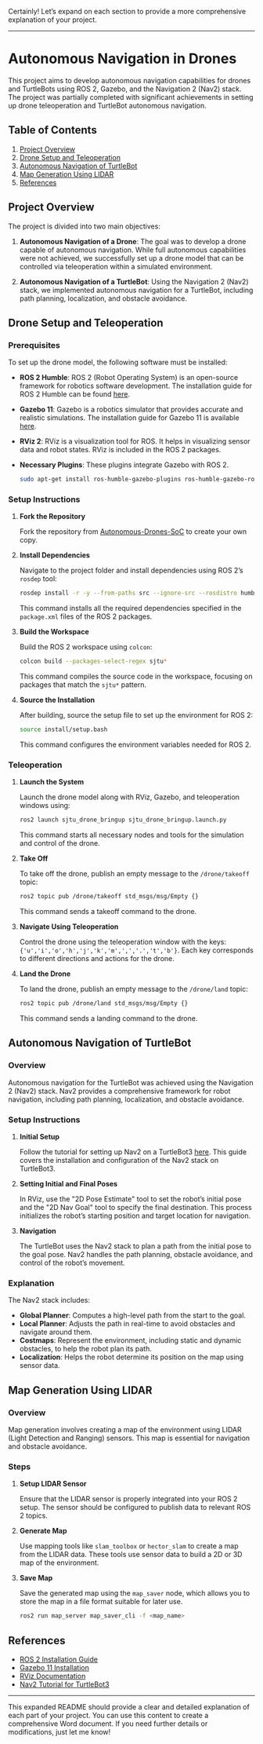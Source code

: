 Certainly! Let’s expand on each section to provide a more comprehensive explanation of your project.

---

# Autonomous Navigation in Drones

This project aims to develop autonomous navigation capabilities for drones and TurtleBots using ROS 2, Gazebo, and the Navigation 2 (Nav2) stack. The project was partially completed with significant achievements in setting up drone teleoperation and TurtleBot autonomous navigation.

## Table of Contents

1. [Project Overview](#project-overview)
2. [Drone Setup and Teleoperation](#drone-setup-and-teleoperation)
3. [Autonomous Navigation of TurtleBot](#autonomous-navigation-of-turtlebot)
4. [Map Generation Using LIDAR](#map-generation-using-lidar)
5. [References](#references)

## Project Overview

The project is divided into two main objectives:

1. **Autonomous Navigation of a Drone**: The goal was to develop a drone capable of autonomous navigation. While full autonomous capabilities were not achieved, we successfully set up a drone model that can be controlled via teleoperation within a simulated environment.

2. **Autonomous Navigation of a TurtleBot**: Using the Navigation 2 (Nav2) stack, we implemented autonomous navigation for a TurtleBot, including path planning, localization, and obstacle avoidance.

## Drone Setup and Teleoperation

### Prerequisites

To set up the drone model, the following software must be installed:

- **ROS 2 Humble**: ROS 2 (Robot Operating System) is an open-source framework for robotics software development. The installation guide for ROS 2 Humble can be found [here](https://docs.ros.org/en/humble/Installation.html).
- **Gazebo 11**: Gazebo is a robotics simulator that provides accurate and realistic simulations. The installation guide for Gazebo 11 is available [here](http://gazebosim.org/tutorials?tut=install_ubuntu&cat=install).
- **RViz 2**: RViz is a visualization tool for ROS. It helps in visualizing sensor data and robot states. RViz is included in the ROS 2 packages.
- **Necessary Plugins**: These plugins integrate Gazebo with ROS 2.

  ```bash
  sudo apt-get install ros-humble-gazebo-plugins ros-humble-gazebo-ros
  ```

### Setup Instructions

1. **Fork the Repository**

   Fork the repository from [Autonomous-Drones-SoC](https://github.com/Rgopikrishnan18/Autonomous-Drones-SoC) to create your own copy.

2. **Install Dependencies**

   Navigate to the project folder and install dependencies using ROS 2’s `rosdep` tool:

   ```bash
   rosdep install -r -y --from-paths src --ignore-src --rosdistro humble
   ```

   This command installs all the required dependencies specified in the `package.xml` files of the ROS 2 packages.

3. **Build the Workspace**

   Build the ROS 2 workspace using `colcon`:

   ```bash
   colcon build --packages-select-regex sjtu*
   ```

   This command compiles the source code in the workspace, focusing on packages that match the `sjtu*` pattern.

4. **Source the Installation**

   After building, source the setup file to set up the environment for ROS 2:

   ```bash
   source install/setup.bash
   ```

   This command configures the environment variables needed for ROS 2.

### Teleoperation

1. **Launch the System**

   Launch the drone model along with RViz, Gazebo, and teleoperation windows using:

   ```bash
   ros2 launch sjtu_drone_bringup sjtu_drone_bringup.launch.py
   ```

   This command starts all necessary nodes and tools for the simulation and control of the drone.

2. **Take Off**

   To take off the drone, publish an empty message to the `/drone/takeoff` topic:

   ```bash
   ros2 topic pub /drone/takeoff std_msgs/msg/Empty {}
   ```

   This command sends a takeoff command to the drone.

3. **Navigate Using Teleoperation**

   Control the drone using the teleoperation window with the keys: `{'u','i','o','h','j','k','m',',','.','t','b'}`. Each key corresponds to different directions and actions for the drone.

4. **Land the Drone**

   To land the drone, publish an empty message to the `/drone/land` topic:

   ```bash
   ros2 topic pub /drone/land std_msgs/msg/Empty {}
   ```

   This command sends a landing command to the drone.

## Autonomous Navigation of TurtleBot

### Overview

Autonomous navigation for the TurtleBot was achieved using the Navigation 2 (Nav2) stack. Nav2 provides a comprehensive framework for robot navigation, including path planning, localization, and obstacle avoidance.

### Setup Instructions

1. **Initial Setup**

   Follow the tutorial for setting up Nav2 on a TurtleBot3 [here](https://docs.nav2.org/tutorials/docs/navigation2_on_real_turtlebot3.html). This guide covers the installation and configuration of the Nav2 stack on TurtleBot3.

2. **Setting Initial and Final Poses**

   In RViz, use the "2D Pose Estimate" tool to set the robot’s initial pose and the "2D Nav Goal" tool to specify the final destination. This process initializes the robot’s starting position and target location for navigation.

3. **Navigation**

   The TurtleBot uses the Nav2 stack to plan a path from the initial pose to the goal pose. Nav2 handles the path planning, obstacle avoidance, and control of the robot’s movement.

### Explanation

The Nav2 stack includes:

- **Global Planner**: Computes a high-level path from the start to the goal.
- **Local Planner**: Adjusts the path in real-time to avoid obstacles and navigate around them.
- **Costmaps**: Represent the environment, including static and dynamic obstacles, to help the robot plan its path.
- **Localization**: Helps the robot determine its position on the map using sensor data.

## Map Generation Using LIDAR

### Overview

Map generation involves creating a map of the environment using LIDAR (Light Detection and Ranging) sensors. This map is essential for navigation and obstacle avoidance.

### Steps

1. **Setup LIDAR Sensor**

   Ensure that the LIDAR sensor is properly integrated into your ROS 2 setup. The sensor should be configured to publish data to relevant ROS 2 topics.

2. **Generate Map**

   Use mapping tools like `slam_toolbox` or `hector_slam` to create a map from the LIDAR data. These tools use sensor data to build a 2D or 3D map of the environment.

3. **Save Map**

   Save the generated map using the `map_saver` node, which allows you to store the map in a file format suitable for later use.

   ```bash
   ros2 run map_server map_saver_cli -f <map_name>
   ```

## References

- [ROS 2 Installation Guide](https://docs.ros.org/en/humble/Installation.html)
- [Gazebo 11 Installation](http://gazebosim.org/tutorials?tut=install_ubuntu&cat=install)
- [RViz Documentation](https://docs.ros.org/en/humble/Visualizing.html)
- [Nav2 Tutorial for TurtleBot3](https://docs.nav2.org/tutorials/docs/navigation2_on_real_turtlebot3.html)

---

This expanded README should provide a clear and detailed explanation of each part of your project. You can use this content to create a comprehensive Word document. If you need further details or modifications, just let me know!
